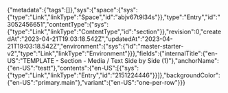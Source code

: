 {"metadata":{"tags":[]},"sys":{"space":{"sys":{"type":"Link","linkType":"Space","id":"abjv67t9l34s"}},"type":"Entry","id":"3052456651","contentType":{"sys":{"type":"Link","linkType":"ContentType","id":"section"}},"revision":0,"createdAt":"2023-04-21T19:03:18.542Z","updatedAt":"2023-04-21T19:03:18.542Z","environment":{"sys":{"id":"master-starter-v2","type":"Link","linkType":"Environment"}}},"fields":{"internalTitle":{"en-US":"TEMPLATE - Section - Media / Text Side by Side (1)"},"anchorName":{"en-US":"testt"},"contents":{"en-US":[{"sys":{"type":"Link","linkType":"Entry","id":"2151224446"}}]},"backgroundColor":{"en-US":"primary.main"},"variant":{"en-US":"one-per-row"}}}